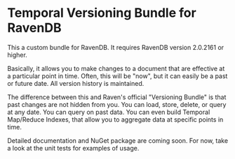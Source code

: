 Temporal Versioning Bundle for RavenDB
==========================

This a custom bundle for RavenDB.  It requires RavenDB version 2.0.2161 or higher.

Basically, it allows you to make changes to a document that are effective at a particular point in time.  Often, this will be "now", but it can easily be a past or future date.  All version history is maintained.

The difference between this and Raven's official "Versioning Bundle" is that past changes are not hidden from you.  You can load, store, delete, or query at any date.  You can query on past data.  You can even build Temporal Map/Reduce Indexes, that allow you to aggregate data at specific points in time.

Detailed documentation and NuGet package are coming soon.  For now, take a look at the unit tests for examples of usage.